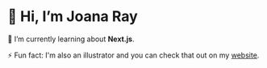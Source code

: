 # 👋 Hi, I’m Joana Ray
<!-- 👀 I’m interested in ... -->
🌱 I’m currently learning about **Next.js**.
<!-- 💞️ I’m looking to collaborate on ... -->
<!-- 📫 How to reach me ... -->
<!-- 😄 Pronouns: ... -->
⚡ Fun fact: I'm also an illustrator and you can check that out on my [website](https://www.joana.cc).

<!---
joanaray/joanaray is a ✨ special ✨ repository because its `README.md` (this file) appears on your GitHub profile.
You can click the Preview link to take a look at your changes.
--->

